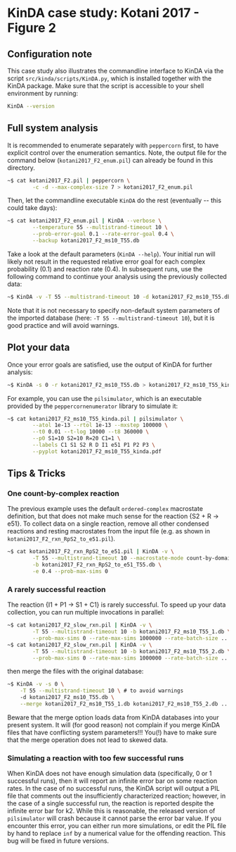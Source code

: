 # KinDA case study: Kotani 2017 - Figure 2

## Configuration note
This case study also illustrates the commandline interface to KinDA via the
script `src/kinda/scripts/KinDA.py`, which is installed together with the KinDA
package. Make sure that the script is accessible to your shell environment by
running:

```sh
KinDA --version
```

## Full system analysis
It is recommended to enumerate separately with `peppercorn` first, to have
explicit control over the enumeration semantics. Note, the output file for the
command below (`kotani2017_F2_enum.pil`) can already be found in this
directory.

```sh
~$ cat kotani2017_F2.pil | peppercorn \
        -c -d --max-complex-size 7 > kotani2017_F2_enum.pil
```

Then, let the commandline executable `KinDA` do the rest (eventually -- this
could take days):

```sh
~$ cat kotani2017_F2_enum.pil | KinDA --verbose \
        --temperature 55 --multistrand-timeout 10 \
        --prob-error-goal 0.1 --rate-error-goal 0.4 \
        --backup kotani2017_F2_ms10_T55.db
```

Take a look at the default parameters (`KinDA --help`). Your initial run will
likely not result in the requested relative error goal for each complex
probability (0.1) and reaction rate (0.4). In subsequent runs, use the following
command to continue your analysis using the previously collected data:

```sh
~$ KinDA -v -T 55 --multistrand-timeout 10 -d kotani2017_F2_ms10_T55.db [options]
```

Note that it is not necessary to specify non-default system parameters of the
imported database (here: `-T 55 --multistrand-timeout 10`), but it is good
practice and will avoid warnings.

## Plot your data
Once your error goals are satisfied, use the output of KinDA for further
analysis:

```sh
~$ KinDA -s 0 -r kotani2017_F2_ms10_T55.db > kotani2017_F2_ms10_T55_kinda.pil
```

For example, you can use the `pilsimulator`, which is an executable provided by
the `peppercornenumerator` library to simulate it: 

```sh
~$ cat kotani2017_F2_ms10_T55_kinda.pil | pilsimulator \
        --atol 1e-13 --rtol 1e-13 --mxstep 100000 \
        --t0 0.01 --t-log 10000 --t8 360000 \
        --p0 S1=10 S2=10 R=20 C1=1 \
        --labels C1 S1 S2 R D I1 e51 P1 P2 P3 \
        --pyplot kotani2017_F2_ms10_T55_kinda.pdf
```


## Tips & Tricks
### One count-by-complex reaction
The previous example uses the default `ordered-complex` macrostate definition,
but that does not make much sense for the reaction {S2 + R -> e51}. To collect
data on a single reaction, remove all other condensed reactions and resting
macrostates from the input file (e.g. as shown in
`kotani2017_F2_rxn_RpS2_to_e51.pil`).

```sh
~$ cat kotani2017_F2_rxn_RpS2_to_e51.pil | KinDA -v \
        -T 55 --multistrand-timeout 10 --macrostate-mode count-by-domain \
        -b kotani2017_F2_rxn_RpS2_to_e51_T55.db \
        -e 0.4 --prob-max-sims 0
```


### A rarely successful reaction 
The reaction {I1 + P1 -> S1 + C1} is rarely successful. To speed up your data
collection, you can run multiple invocations in parallel:

```sh
~$ cat kotani2017_F2_slow_rxn.pil | KinDA -v \
        -T 55 --multistrand-timeout 10 -b kotani2017_F2_ms10_T55_1.db \
        --prob-max-sims 0 --rate-max-sims 1000000 --rate-batch-size ...
~$ cat kotani2017_F2_slow_rxn.pil | KinDA -v \
        -T 55 --multistrand-timeout 10 -b kotani2017_F2_ms10_T55_2.db \
        --prob-max-sims 0 --rate-max-sims 1000000 --rate-batch-size ...
```

then merge the files with the original database:

```sh
~$ KinDA -v -s 0 \
    -T 55 --multistrand-timeout 10 \ # to avoid warnings
    -d kotani2017_F2_ms10_T55.db \
    --merge kotani2017_F2_ms10_T55_1.db kotani2017_F2_ms10_T55_2.db ...
```

Beware that the merge option loads data from KinDA databases into your present
system. It will (for good reason) not complain if you merge KinDA files that
have conflicting system parameters!!! You(!) have to make sure that the merge
operation does not lead to skewed data.

### Simulating a reaction with too few successful runs
When KinDA does not have enough simulation data (specifically, 0 or 1 successful
runs), then it will report an infinite error bar on some reaction rates. In the
case of no successful runs, the KinDA script will output a PIL file that
comments out the insufficiently characterized reaction; however, in the case of
a single successful run, the reaction is reported despite the infinite error bar
for k2. While this is reasonable, the released version of `pilsimulator` will
crash because it cannot parse the error bar value. If you encounter this error,
you can either run more simulations, or edit the PIL file by hand to replace
`inf` by a numerical value for the offending reaction. This bug will be fixed in
future versions.
